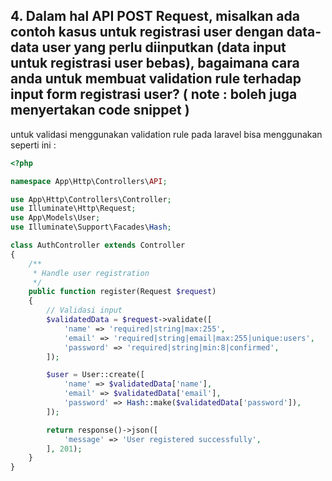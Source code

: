 ## 4. Dalam hal API POST Request, misalkan ada contoh kasus untuk registrasi user dengan data-data user yang perlu diinputkan (data input untuk registrasi user bebas), bagaimana cara anda untuk membuat validation rule terhadap input form registrasi user? ( note : boleh juga menyertakan code snippet )


untuk validasi menggunakan validation rule pada laravel bisa menggunakan seperti ini :
```php
<?php

namespace App\Http\Controllers\API;

use App\Http\Controllers\Controller;
use Illuminate\Http\Request;
use App\Models\User;
use Illuminate\Support\Facades\Hash;

class AuthController extends Controller
{
    /**
     * Handle user registration
     */
    public function register(Request $request)
    {
        // Validasi input
        $validatedData = $request->validate([
            'name' => 'required|string|max:255',
            'email' => 'required|string|email|max:255|unique:users',
            'password' => 'required|string|min:8|confirmed',
        ]);

        $user = User::create([
            'name' => $validatedData['name'],
            'email' => $validatedData['email'],
            'password' => Hash::make($validatedData['password']),
        ]);

        return response()->json([
            'message' => 'User registered successfully',
        ], 201);
    }
}
```
